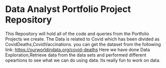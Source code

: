# Data Analyst Portfolio Project Repository
This Repository will hold all of the code and queries from the Portfolio Projects we create.
The Data is related to Covid which has been divided as CovidDeaths,CovidVaccinations.
you can get the dataset from the following link: https://ourworldindata.org/covid-deaths
Here we have done Data Exploration,Retrieve data from the data sets and performed different opeartions to see what we can do using data.
Its really fun to work on data.
